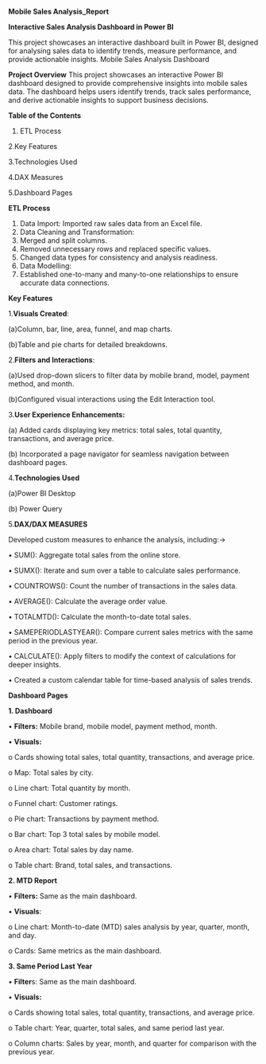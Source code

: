 **Mobile Sales Analysis_Report**

**Interactive Sales Analysis Dashboard in Power BI**

This project showcases an interactive dashboard built in Power BI, designed for analysing sales data to identify trends, measure performance, and provide actionable insights.
Mobile Sales Analysis Dashboard

**Project Overview**
This project showcases an interactive Power BI dashboard designed to provide comprehensive insights into mobile sales data. The dashboard helps users identify trends, track sales performance, and derive actionable insights to support business decisions.

**Table of the Contents**

1. ETL Process

2.Key Features

3.Technologies Used

4.DAX Measures

5.Dashboard Pages 


**ETL Process**

1. Data Import: Imported raw sales data from an Excel file.
2. Data Cleaning and Transformation:
3. Merged and split columns.
4. Removed unnecessary rows and replaced specific values.
5. Changed data types for consistency and analysis readiness.
6. Data Modelling:
7. Established one-to-many and many-to-one relationships to ensure accurate data connections.
   
**Key Features**

1.**Visuals Created**:

(a)Column, bar, line, area, funnel, and map charts.

(b)Table and pie charts for detailed breakdowns.

2.**Filters and Interactions**:

(a)Used drop-down slicers to filter data by mobile brand, model, payment method, and month.

(b)Configured visual interactions using the Edit Interaction tool.

3.**User Experience Enhancements:**

(a) Added cards displaying key metrics: total sales, total quantity, transactions, and average price.

(b)  Incorporated a page navigator for seamless navigation between dashboard pages.

4.**Technologies Used**

(a)Power BI Desktop

(b)	Power Query

5.**DAX/DAX MEASURES** 

Developed custom measures to enhance the analysis, including:->

•	SUM(): Aggregate total sales from the online store.

•	SUMX(): Iterate and sum over a table to calculate sales performance.

•	COUNTROWS(): Count the number of transactions in the sales data.

•	AVERAGE(): Calculate the average order value.

•	TOTALMTD(): Calculate the month-to-date total sales.

•	SAMEPERIODLASTYEAR(): Compare current sales metrics with the same period in the previous year.

•	CALCULATE(): Apply filters to modify the context of calculations for deeper insights.

•	Created a custom calendar table for time-based analysis of sales trends.

**Dashboard Pages**

**1. Dashboard**

•	**Filters:** Mobile brand, mobile model, payment method, month.

•	**Visuals:**

o	Cards showing total sales, total quantity, transactions, and average price.

o	Map: Total sales by city.

o	Line chart: Total quantity by month.

o	Funnel chart: Customer ratings.

o	Pie chart: Transactions by payment method.

o	Bar chart: Top 3 total sales by mobile model.

o	Area chart: Total sales by day name.

o	Table chart: Brand, total sales, and transactions.

**2. MTD Report**

•	**Filters:** Same as the main dashboard.

•	**Visuals**:

o	Line chart: Month-to-date (MTD) sales analysis by year, quarter, month, and day.

o	Cards: Same metrics as the main dashboard.

**3. Same Period Last Year**

•	**Filter**s: Same as the main dashboard.

•	**Visuals:**

o	Cards showing total sales, total quantity, transactions, and average price.

o	Table chart: Year, quarter, total sales, and same period last year.

o	Column charts: Sales by year, month, and quarter for comparison with the previous year.
